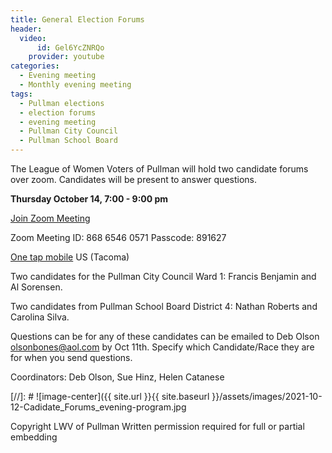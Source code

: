 ```yaml
---
title: General Election Forums
header:
  video:
      id: Gel6YcZNRQo
    provider: youtube
categories:
  - Evening meeting
  - Monthly evening meeting
tags:
  - Pullman elections
  - election forums
  - evening meeting
  - Pullman City Council
  - Pullman School Board
---
```


The League of Women Voters of Pullman will hold two candidate forums over zoom.  Candidates will be present to answer questions.

**Thursday October 14, 7:00 - 9:00 pm**

[Join Zoom Meeting](https://us02web.zoom.us/j/86865460571?pwd=VmlqVEd2VC82U0JjNmk3V29VaDZndz09) <br/>

Zoom Meeting ID: 868 6546 0571  Passcode: 891627

[One tap mobile](tel:+12532158782,,86865460571#) US (Tacoma)

Two candidates for the Pullman City Council Ward 1: Francis Benjamin and Al Sorensen.

Two candidates from Pullman School Board District 4: Nathan Roberts and Carolina Silva.

Questions can be for any of these candidates can be emailed to Deb Olson olsonbones@aol.com by Oct 11th. Specify which Candidate/Race they are for when you send questions.


Coordinators: Deb Olson, Sue Hinz, Helen Catanese


[//]: # ![image-center]({{ site.url }}{{ site.baseurl }}/assets/images/2021-10-12-Cadidate_Forums_evening-program.jpg


Copyright LWV of Pullman
Written permission required for full or partial embedding

<!---change the title to whatever you want the post to be titled
change the ID out to the end of the youtube link https://youtu.be/r61ARK4Qv9c -->
